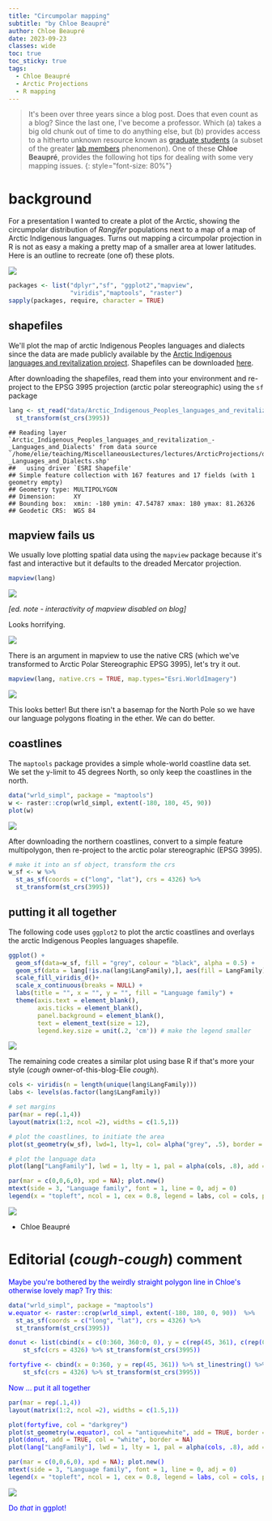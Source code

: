 ```yaml
---
title: "Circumpolar mapping"
subtitle: "by Chloe Beaupré"
author: Chloe Beaupré
date: 2023-09-23
classes: wide
toc: true
toc_sticky: true
tags:
  - Chloe Beaupré
  - Arctic Projections
  - R mapping
---
```



>   It's been over three years since a blog post.  Does that even count as a blog?  Since the last one, I've become a professor.  Which (a) takes a big old chunk out of time to do anything else, but (b) provides access to a hitherto unknown resource known as [graduate students](https://eligurarie.github.io/_pages/labmembers/) (a subset of the greater [lab members](https://eligurarie.github.io/_pages/labmembers/) phenomenon).  One of these **Chloe Beaupré**, provides the following hot tips for dealing with some very mapping issues. 
{: style="font-size: 80%"}

# background

For a presentation I wanted to create a plot of the Arctic, showing the circumpolar distribution of *Rangifer* populations next to a map of a map of Arctic Indigenous languages. Turns out mapping a circumpolar projection in R is not as easy a making a pretty map of a smaller area at lower latitudes. Here is an outline to recreate (one of) these plots.

![](../assets/post04/HerdsLanguages.png)

```r
packages <- list("dplyr","sf", "ggplot2","mapview",
                 "viridis","maptools", "raster")
sapply(packages, require, character = TRUE)
```

## shapefiles

We'll plot the map of arctic Indigenous Peoples languages and dialects since the data are made publicly available by the [Arctic Indigenous languages and revitalization project](https://arctic-indigenous-languages-uito.hub.arcgis.com/). Shapefiles can be downloaded [here](https://arctic-indigenous-languages-uito.hub.arcgis.com/datasets/UITO::arctic-indigenous-peoples-languages-and-revitalization-languages-and-dialects/explore).

After downloading the shapefiles, read them into your environment and re-project to the EPSG 3995 projection (arctic polar stereographic) using the `sf` package


```r
lang <- st_read("data/Arctic_Indigenous_Peoples_languages_and_revitalization_-_Languages_and_Dialects.shp") %>%
  st_transform(st_crs(3995))
```

```
## Reading layer `Arctic_Indigenous_Peoples_languages_and_revitalization_-_Languages_and_Dialects' from data source `/home/elie/teaching/MiscellaneousLectures/lectures/ArcticProjections/data/Arctic_Indigenous_Peoples_languages_and_revitalization_-_Languages_and_Dialects.shp' 
##   using driver `ESRI Shapefile'
## Simple feature collection with 167 features and 17 fields (with 1 geometry empty)
## Geometry type: MULTIPOLYGON
## Dimension:     XY
## Bounding box:  xmin: -180 ymin: 47.54787 xmax: 180 ymax: 81.26326
## Geodetic CRS:  WGS 84
```

## mapview fails us

We usually love plotting spatial data using the `mapview` package because it's fast and interactive but it defaults to the dreaded Mercator projection.

```r
mapview(lang)
```

![](images/mapview1.png)

*[ed. note - interactivity of mapview disabled on blog]*

Looks horrifying.

![](./images/DreadedMercator.jpg)

There is an argument in mapview to use the native CRS (which we've transformed to Arctic Polar Stereographic EPSG 3995), let's try it out.

```r
mapview(lang, native.crs = TRUE, map.types="Esri.WorldImagery")
```
![](images/mapview2.png)

This looks better! But there isn't a basemap for the North Pole so we have our language polygons floating in the ether. We can do better.

## coastlines

The `maptools` package provides a simple whole-world coastline data set. We set the y-limit to 45 degrees North, so only keep the coastlines in the north.


```r
data("wrld_simpl", package = "maptools")                                                                            
w <- raster::crop(wrld_simpl, extent(-180, 180, 45, 90))                                                                   
plot(w)    
```

<img src="../assets/post04/worldCoastlines-1.png" style="display: block; margin: auto;" />

After downloading the northern coastlines, convert to a simple feature multipolygon, then re-project to the arctic polar stereographic (EPSG 3995).


```r
# make it into an sf object, transform the crs
w_sf <- w %>%
  st_as_sf(coords = c("long", "lat"), crs = 4326) %>%
  st_transform(st_crs(3995))
```

## putting it all together

The following code uses `ggplot2` to plot the arctic coastlines and overlays the arctic Indigenous Peoples languages shapefile.

```r
ggplot() + 
  geom_sf(data=w_sf, fill = "grey", colour = "black", alpha = 0.5) +
  geom_sf(data = lang[!is.na(lang$LangFamily),], aes(fill = LangFamily), alpha = 0.8) +
  scale_fill_viridis_d()+
  scale_x_continuous(breaks = NULL) +
  labs(title = "", x = "", y = "", fill = "Language family") +
  theme(axis.text = element_blank(),
        axis.ticks = element_blank(),
        panel.background = element_blank(), 
        text = element_text(size = 12),
        legend.key.size = unit(.2, 'cm')) # make the legend smaller
```

<img src="../assets/post04/plotLanguages-1.png" style="display: block; margin: auto;" />

The remaining code creates a similar plot using base R if that's more your style (*cough* owner-of-this-blog-Elie *cough*).


```r
cols <- viridis(n = length(unique(lang$LangFamily)))
labs <- levels(as.factor(lang$LangFamily))

# set margins
par(mar = rep(.1,4))
layout(matrix(1:2, ncol =2), widths = c(1.5,1)) 

# plot the coastlines, to initiate the area
plot(st_geometry(w_sf), lwd=1, lty=1, col= alpha("grey", .5), border = "darkgrey")

# plot the language data
plot(lang["LangFamily"], lwd = 1, lty = 1, pal = alpha(cols, .8), add = TRUE, border = NA)

par(mar = c(0,0,6,0), xpd = NA); plot.new()
mtext(side = 3, "Language family", font = 1, line = 0, adj = 0)
legend(x = "topleft", ncol = 1, cex = 0.8, legend = labs, col = cols, pch=15, pt.cex = 1.5, bty = "n")
```

<img src="../assets/post04/baseRPlot-1.png" style="display: block; margin: auto;" />


- Chloe Beaupré

# Editorial (*cough-cough*) comment

<font color = "blue"> 

Maybe you're bothered by the weirdly straight polygon line in Chloe's otherwise lovely map?  Try this:


```r
data("wrld_simpl", package = "maptools")                                                                            
w.equator <- raster::crop(wrld_simpl, extent(-180, 180, 0, 90))  %>%
  st_as_sf(coords = c("long", "lat"), crs = 4326) %>%
  st_transform(st_crs(3995))                                                               

donut <- list(cbind(x = c(0:360, 360:0, 0), y = c(rep(45, 361), c(rep(0,361)), 45))) %>% st_polygon %>%  
    st_sfc(crs = 4326) %>% st_transform(st_crs(3995)) 

fortyfive <- cbind(x = 0:360, y = rep(45, 361)) %>% st_linestring() %>%  
    st_sfc(crs = 4326) %>% st_transform(st_crs(3995)) 
```

Now ... put it all together


```r
par(mar = rep(.1,4))
layout(matrix(1:2, ncol =2), widths = c(1.5,1)) 

plot(fortyfive, col = "darkgrey")
plot(st_geometry(w.equator), col = "antiquewhite", add = TRUE, border = "darkgrey")
plot(donut, add = TRUE, col = "white", border = NA)
plot(lang["LangFamily"], lwd = 1, lty = 1, pal = alpha(cols, .8), add = TRUE, border = NA)

par(mar = c(0,0,6,0), xpd = NA); plot.new()
mtext(side = 3, "Language family", font = 1, line = 0, adj = 0)
legend(x = "topleft", ncol = 1, cex = 0.8, legend = labs, col = cols, pch=15, pt.cex = 1.5, bty = "n")
```

<img src="../assets/post04/finalmap.png" style="display: block; margin: auto;" />

Do *that* in ggplot!

</font> 
